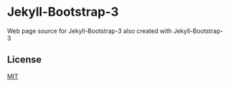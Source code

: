 # Jekyll-Bootstrap-3

Web page source for Jekyll-Bootstrap-3 also created with Jekyll-Bootstrap-3

## License

[MIT](http://opensource.org/licenses/MIT)
